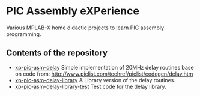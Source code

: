 # PIC Assembly eXPerience
Various MPLAB-X home didactic projects to learn PIC assembly programming.


## Contents of the repository
* [xp-pic-asm-delay](https://github.com/gos95-electronics/xp-pic-asm/tree/master/xp-pic-asm-delay.X/)
Simple implementation of 20MHz delay routines base on code from: http://www.piclist.com/techref/piclist/codegen/delay.htm
* [xp-pic-asm-delay-library](https://github.com/gos95-electronics/xp-pic-asm/tree/master/xp-pic-asm-delay-library.X/)
A Library version of the delay routines.
* [xp-pic-asm-delay-library-test](https://github.com/gos95-electronics/xp-pic-asm/tree/master/xp-pic-asm-delay-library-test.X/)
Test code for the delay library.